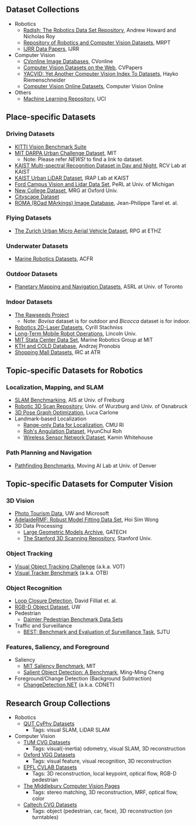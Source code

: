 ## Dataset Collections
* Robotics
  * [Radish: The Robotics Data Set Repository](http://radish.sourceforge.net/), Andrew Howard and Nicholas Roy
  * [Repository of Robotics and Computer Vision Datasets](https://www.mrpt.org/robotics_datasets), MRPT
  * [IJRR Data Papers](http://journals.sagepub.com/topic/collections/ijr-3-datapapers/ijr), IJRR
* Computer Vision
  * [CVonline Image Databases](http://homepages.inf.ed.ac.uk/rbf/CVonline/Imagedbase.htm), CVonline
  * [Computer Vision Datasets on the Web](http://www.cvpapers.com/datasets.html), CVPapers
  * [YACVID: Yet Another Computer Vision Index To Datasets](http://riemenschneider.hayko.at/vision/dataset/), Hayko Riemenschneider
  * [Computer Vision Online Datasets](https://computervisiononline.com/datasets), Computer Vision Online
* Others
  * [Machine Learning Repository](http://archive.ics.uci.edu/ml), UCI


## Place-specific Datasets
### Driving Datasets
* [KITTI Vision Benchmark Suite](http://www.cvlibs.net/datasets/kitti/)
* [MIT DARPA Urban Challenge Dataset](http://grandchallenge.mit.edu/), MIT
  * Note: Please refer _NEWS!_ to find a link to dataset.
* [KAIST Multi-spectral Recognition Dataset in Day and Night](https://sites.google.com/view/multispectral/), RCV Lab at KAIST
* [KAIST Urban LiDAR Dataset](http://irap.kaist.ac.kr/dataset/), IRAP Lab at KAIST
* [Ford Campus Vision and Lidar Data Set](http://robots.engin.umich.edu/SoftwareData/Ford), PeRL at Univ. of Michigan
* [New College Dataset](http://www.robots.ox.ac.uk/NewCollegeData/index.php), MRG at Oxford Univ.
* [Cityscape Dataset](https://www.cityscapes-dataset.com/)
* [ROMA (ROad MArkings) Image Database](http://perso.lcpc.fr/tarel.jean-philippe/bdd/), Jean-Philippe Tarel et. al.

### Flying Datasets
* [The Zurich Urban Micro Aerial Vehicle Dataset](http://rpg.ifi.uzh.ch/zurichmavdataset.html), RPG at ETHZ

### Underwater Datasets
* [Marine Robotics Datasets](http://marine.acfr.usyd.edu.au/datasets/), ACFR

### Outdoor Datasets
* [Planetary Mapping and Navigation Datasets](http://asrl.utias.utoronto.ca/datasets/), ASRL at Univ. of Toronto

### Indoor Datasets
* [The Rawseeds Project](http://www.rawseeds.org/)
  * Note: _Bovisa_ dataset is for outdoor and _Bicocca_ dataset is for indoor.
* [Robotics 2D-Laser Datasets](http://www.ipb.uni-bonn.de/datasets/), Cyrill Stachniss
* [Long-Term Mobile Robot Operations](http://robotics.researchdata.lncn.eu/), Lincoln Univ.
* [MIT Stata Center Data Set](http://projects.csail.mit.edu/stata/), Marine Robotics Group at MIT
* [KTH and COLD Database](https://www.pronobis.pro/#data), Andrzej Pronobis
* [Shopping Mall Datasets](http://www.irc.atr.jp/sets/TEMPOSAN_dataset/), IRC at ATR


## Topic-specific Datasets for Robotics
### Localization, Mapping, and SLAM
* [SLAM Benchmarking](http://ais.informatik.uni-freiburg.de/slamevaluation/), AIS at Univ. of Freiburg
* [Robotic 3D Scan Repository](http://kos.informatik.uni-osnabrueck.de/3Dscans/), Univ. of Wurzburg and Univ. of Osnabruck
* [3D Pose Graph Optimization](https://lucacarlone.mit.edu/datasets/), Luca Carlone
* Landmark-based Localization
  * [Range-only Data for Localization](http://www.frc.ri.cmu.edu/projects/emergencyresponse/RangeData/), CMU RI
  * [Roh's Angulation Dataset](https://github.com/sunglok/TriangulationToolbox/tree/master/dataset_roh), HyunChul Roh
  * [Wireless Sensor Network Dataset](http://www.cs.virginia.edu/~whitehouse/research/localization/), Kamin Whitehouse

### Path Planning and Navigation
* [Pathfinding Benchmarks](http://www.movingai.com/benchmarks/), Moving AI Lab at Univ. of Denver


## Topic-specific Datasets for Computer Vision
### 3D Vision
* [Photo Tourism Data](http://phototour.cs.washington.edu/), UW and Microsoft
* [AdelaideRMF: Robust Model Fitting Data Set](https://cs.adelaide.edu.au/~hwong/doku.php?id=data), Hoi Sim Wong
* 3D Data Processing
  * [Large Geometric Models Archive](https://www.cc.gatech.edu/projects/large_models/), GATECH
  * [The Stanford 3D Scanning Repository](http://graphics.stanford.edu/data/3Dscanrep/), Stanford Univ.

### Object Tracking
* [Visual Object Tracking Challenge](http://www.votchallenge.net/) (a.k.a. VOT)
* [Visual Tracker Benchmark](http://cvlab.hanyang.ac.kr/tracker_benchmark/) (a.k.a. OTB)

### Object Recognition
* [Loop Closure Detection](http://cogrob.ensta-paristech.fr/loopclosure.html), David Filliat et. al.
* [RGB-D Object Dataset](http://rgbd-dataset.cs.washington.edu/), UW
* Pedestrian
  * [Daimler Pedestrian Benchmark Data Sets](http://www.gavrila.net/Datasets/Daimler_Pedestrian_Benchmark_D/daimler_pedestrian_benchmark_d.html)
* Traffic and Surveillance
  * [BEST: Benchmark and Evaluation of Surveillance Task](http://best.sjtu.edu.cn/Data/List/Datasets), SJTU

### Features, Saliency, and Foreground
* Saliency
  * [MIT Saliency Benchmark](http://saliency.mit.edu/), MIT
  * [Salient Object Detection: A Benchmark](http://mmcheng.net/salobjbenchmark/), Ming-Ming Cheng
* Foreground/Change Detection (Background Subtraction)
  * [ChangeDetection.NET](http://www.changedetection.net/) (a.k.a. CDNET)


## Research Group Collections
* Robotics
  * [QUT CyPhy Datasets](https://wiki.qut.edu.au/display/cyphy/Datasets)
    * Tags: visual SLAM, LiDAR SLAM
* Computer Vision
  * [TUM CVG Datasets](https://vision.in.tum.de/data/datasets)
    * Tags: visual(-inertia) odometry, visual SLAM, 3D reconstruction
  * [Oxford VGG Datasets](http://www.robots.ox.ac.uk/~vgg/data/)
    * Tags: visual feature, visual recognition, 3D reconstruction
  * [EPFL CVLAB Datasets](https://cvlab.epfl.ch/data)
    * Tags: 3D reconstruction, local keypoint, optical flow, RGB-D pedestrian
  * [The Middlebury Computer Vision Pages](http://vision.middlebury.edu/)
    * Tags: stereo matching, 3D reconstruction, MRF, optical flow, color
  * [Caltech CVG Datasets](http://www.vision.caltech.edu/archive.html)
    * Tags: object (pedestrian, car, face), 3D reconstruction (on turntables)
